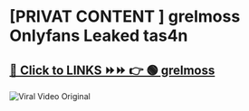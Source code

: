 
 # [PRIVAT CONTENT ] grelmoss Onlyfans Leaked tas4n

## <h2><a href="https://clipsfans.com/grelmoss&ref=git">🔗 Click to LINKS ⏩⏩ 👉 🟢 grelmoss </a></h2>

<a href="https://clipsfans.com/grelmoss&ref=git" rel="nofollow" data-target="animated-image.originalLink"><img src="https://i.ibb.co.com/xMMVF88/686577567.gif" alt="Viral Video Original" style="max-width: 100%; display: inline-block;" data-target="animated-image.originalImage"></a>

